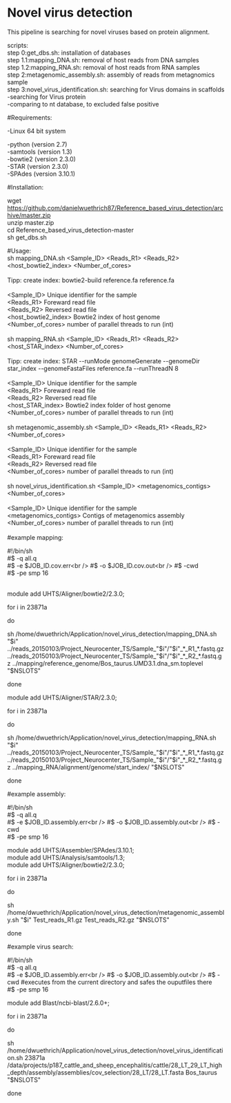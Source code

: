 Novel virus detection
=======================

This pipeline is searching for novel viruses based on protein alignment.<br />

scripts:<br />
step 0:get_dbs.sh: installation of databases<br />
step 1.1:mapping_DNA.sh: removal of host reads from DNA samples<br />
step 1.2:mapping_RNA.sh: removal of host reads from RNA samples<br />
step 2:metagenomic_assembly.sh: assembly of reads from metagnomics sample<br />
step 3:novel_virus_identification.sh: searching for Virus domains in scaffolds<br />
		-searching for Virus protein<br />
		-comparing to nt database, to excluded false positive<br />

#Requirements:

-Linux 64 bit system<br />

-python (version 2.7)<br />
-samtools (version 1.3)<br />
-bowtie2 (version 2.3.0)<br />
-STAR (version 2.3.0)<br />
-SPAdes (version 3.10.1)<br />

#Installation:

wget https://github.com/danielwuethrich87/Reference_based_virus_detection/archive/master.zip<br />
unzip master.zip<br />
cd Reference_based_virus_detection-master<br />
sh get_dbs.sh<br />

#Usage:
<br />
sh mapping_DNA.sh <Sample_ID> <Reads_R1> <Reads_R2> <host_bowtie2_index> <Number_of_cores> <br />
<br />
Tipp: create index: bowtie2-build reference.fa reference.fa<br />
<br />
<Sample_ID>               Unique identifier for the sample<br />
<Reads_R1>                Foreward read file<br />
<Reads_R2>                Reversed read file<br />
<host_bowtie2_index>      Bowtie2 index of host genome<br />
<Number_of_cores>         number of parallel threads to run (int)<br />
<br />
sh mapping_RNA.sh <Sample_ID> <Reads_R1> <Reads_R2> <host_STAR_index> <Number_of_cores> <br />
<br />
Tipp: create index: STAR --runMode genomeGenerate --genomeDir star_index --genomeFastaFiles reference.fa --runThreadN 8<br />
<br />
<Sample_ID>               Unique identifier for the sample<br />
<Reads_R1>                Foreward read file<br />
<Reads_R2>                Reversed read file<br />
<host_STAR_index>         Bowtie2 index folder of host genome<br />
<Number_of_cores>         number of parallel threads to run (int)<br />
<br />
sh metagenomic_assembly.sh <Sample_ID> <Reads_R1> <Reads_R2> <Number_of_cores> <br />
<br />
<Sample_ID>               Unique identifier for the sample<br />
<Reads_R1>                Foreward read file<br />
<Reads_R2>                Reversed read file<br />
<Number_of_cores>         number of parallel threads to run (int)<br />
<br />
sh novel_virus_identification.sh <Sample_ID> <metagenomics_contigs> <Number_of_cores> <br />
<br />
<Sample_ID>               Unique identifier for the sample<br />
<metagenomics_contigs>    Contigs of metagenomics assembly<br />
<Number_of_cores>         number of parallel threads to run (int)<br />
<br />
#example mapping:

#!/bin/sh<br />
#$ -q all.q<br />
#$ -e $JOB_ID.cov.err<br />
#$ -o $JOB_ID.cov.out<br />
#$ -cwd <br />
#$ -pe smp 16<br />

<br />
module add UHTS/Aligner/bowtie2/2.3.0;<br />

for i in 23871a<br />

do<br />

sh /home/dwuethrich/Application/novel_virus_detection/mapping_DNA.sh "$i" ../reads_20150103/Project_Neurocenter_TS/Sample_"$i"/"$i"_*_R1_*.fastq.gz ../reads_20150103/Project_Neurocenter_TS/Sample_"$i"/"$i"_*_R2_*.fastq.gz ../mapping/reference_genome/Bos_taurus.UMD3.1.dna_sm.toplevel "$NSLOTS"<br />

done<br />



module add UHTS/Aligner/STAR/2.3.0;<br />

for i in 23871a<br />

do<br />

sh /home/dwuethrich/Application/novel_virus_detection/mapping_RNA.sh "$i" ../reads_20150103/Project_Neurocenter_TS/Sample_"$i"/"$i"_*_R1_*.fastq.gz ../reads_20150103/Project_Neurocenter_TS/Sample_"$i"/"$i"_*_R2_*.fastq.gz ../mapping_RNA/alignment/genome/start_index/ "$NSLOTS"<br />

done<br />

#example assembly:

#!/bin/sh<br />
#$ -q all.q<br />
#$ -e $JOB_ID.assembly.err<br />
#$ -o $JOB_ID.assembly.out<br />
#$ -cwd<br />
#$ -pe smp 16<br />

module add UHTS/Assembler/SPAdes/3.10.1;<br />
module add UHTS/Analysis/samtools/1.3;<br />
module add UHTS/Aligner/bowtie2/2.3.0;<br />

for i in 23871a<br />

do<br />

sh /home/dwuethrich/Application/novel_virus_detection/metagenomic_assembly.sh "$i" Test_reads_R1.gz Test_reads_R2.gz "$NSLOTS"<br />

done<br />

#example virus search:

#!/bin/sh<br />
#$ -q all.q<br />
#$ -e $JOB_ID.assembly.err<br />
#$ -o $JOB_ID.assembly.out<br />
#$ -cwd #executes from the current directory and safes the ouputfiles there<br />
#$ -pe smp 16<br />


module add Blast/ncbi-blast/2.6.0+;<br />

for i in 23871a<br />

do<br />

sh /home/dwuethrich/Application/novel_virus_detection/novel_virus_identification.sh 23871a /data/projects/p187_cattle_and_sheep_encephalitis/cattle/28_LT_29_LT_high_depth/assembly/assemblies/cov_selection/28_LT/28_LT.fasta Bos_taurus "$NSLOTS"<br />

done<br />











